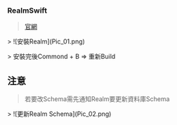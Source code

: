 ### RealmSwift
> [官網](https://realm.io/docs/swift/latest/)
<p>
> ![安裝Realm](Pic_01.png)
<p>
> 安裝完後Commond + B => 重新Build

## 注意
> 若要改Schema需先通知Realm要更新資料庫Schema
<p>
> ![更新Realm Schema](Pic_02.png)  
